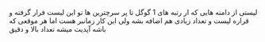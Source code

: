 لیستی از دامنه هایی که ار رتبه های 1 گوگل تا پر سرچترین ها تو این لیست فرار گرفته و قراره لیست و تعداد زیادی هم اضافه بشه ولی این کار زمانبر هست
اما هر موقعی که باشه آپدیت میشه تعداد بالا و دقیق
